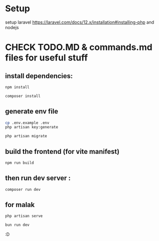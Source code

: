 # Setup 
setup laravel https://laravel.com/docs/12.x/installation#installing-php and nodejs

# CHECK TODO.MD & commands.md files for useful stuff

## install dependencies: 
```bash
npm install
```
```bash
composer install 
```
## generate env file
```bash
cp .env.example .env
php artisan key:generate
```

```bash
php artisan migrate
```
## build the frontend (for vite manifest)
```bash
npm run build
```
## then run dev server : 
```bash
composer run dev
```
## for malak

```bash
php artisan serve
```
```bash
bun run dev
```
:D